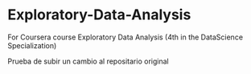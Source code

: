 # Exploratory-Data-Analysis
For Coursera course Exploratory Data Analysis (4th in the DataScience Specialization)

Prueba de subir un cambio al repositario original
